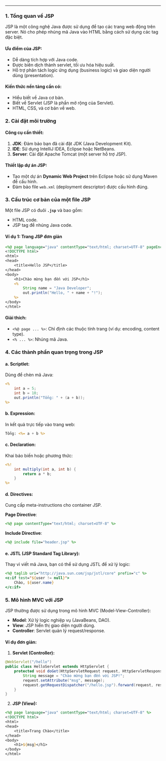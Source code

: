 
---

### **1. Tổng quan về JSP**

JSP là một công nghệ Java được sử dụng để tạo các trang web động trên server. Nó cho phép nhúng mã Java vào HTML bằng cách sử dụng các tag đặc biệt.

#### **Ưu điểm của JSP**:

- Dễ dàng tích hợp với Java code.
- Được biên dịch thành servlet, tối ưu hóa hiệu suất.
- Hỗ trợ phân tách logic ứng dụng (business logic) và giao diện người dùng (presentation).

#### **Kiến thức nền tảng cần có**:

- Hiểu biết về Java cơ bản.
- Biết về Servlet (JSP là phần mở rộng của Servlet).
- HTML, CSS, và cơ bản về web.

### **2. Cài đặt môi trường**

#### **Công cụ cần thiết**:

1. **JDK**: Đảm bảo bạn đã cài đặt JDK (Java Development Kit).
2. **IDE**: Sử dụng IntelliJ IDEA, Eclipse hoặc NetBeans.
3. **Server**: Cài đặt Apache Tomcat (một server hỗ trợ JSP).

#### **Thiết lập dự án JSP**:

- Tạo một dự án **Dynamic Web Project** trên Eclipse hoặc sử dụng Maven để cấu hình.
- Đảm bảo file `web.xml` (deployment descriptor) được cấu hình đúng.


### **3. Cấu trúc cơ bản của một file JSP**

Một file JSP có đuôi **`.jsp`** và bao gồm:

- HTML code.
- JSP tag để nhúng Java code.

#### **Ví dụ 1: Trang JSP đơn giản**

```jsp
<%@ page language="java" contentType="text/html; charset=UTF-8" pageEncoding="UTF-8"%>
<!DOCTYPE html>
<html>
<head>
    <title>Hello JSP</title>
</head>
<body>
    <h1>Chào mừng bạn đến với JSP</h1>
    <% 
        String name = "Java Developer";
        out.println("Hello, " + name + "!");
    %>
</body>
</html>

```

#### **Giải thích**:

- `<%@ page ... %>`: Chỉ định các thuộc tính trang (ví dụ: encoding, content type).
- `<% ... %>`: Nhúng mã Java.


### **4. Các thành phần quan trọng trong JSP**

#### **a. Scriptlet**:

Dùng để chèn mã Java:

```jsp
<% 
    int a = 5;
    int b = 10;
    out.println("Tổng: " + (a + b));
%>

```

#### **b. Expression**:

In kết quả trực tiếp vào trang web:
```jsp
Tổng: <%= a + b %>
```

#### **c. Declaration**:

Khai báo biến hoặc phương thức:

```jsp
<%! 
    int multiply(int a, int b) {
        return a * b;
    }
%>
```

#### **d. Directives**:

Cung cấp meta-instructions cho container JSP.

**Page Directive**:
```jsp
<%@ page contentType="text/html; charset=UTF-8" %>
```

**Include Directive**:
```jsp
<%@ include file="header.jsp" %>
```

#### **e. JSTL (JSP Standard Tag Library)**:

Thay vì viết mã Java, bạn có thể sử dụng JSTL để xử lý logic:

```jsp
<%@ taglib uri="http://java.sun.com/jsp/jstl/core" prefix="c" %>
<c:if test="${user != null}">
    Chào, ${user.name}
</c:if>

```

### **5. Mô hình MVC với JSP**

JSP thường được sử dụng trong mô hình MVC (Model-View-Controller):

- **Model**: Xử lý logic nghiệp vụ (JavaBeans, DAO).
- **View**: JSP hiển thị giao diện người dùng.
- **Controller**: Servlet quản lý request/response.

#### **Ví dụ đơn giản**:

1. **Servlet (Controller):**

```java
@WebServlet("/hello")
public class HelloServlet extends HttpServlet {
    protected void doGet(HttpServletRequest request, HttpServletResponse response) throws ServletException, IOException {
        String message = "Chào mừng bạn đến với JSP!";
        request.setAttribute("msg", message);
        request.getRequestDispatcher("/hello.jsp").forward(request, response);
    }
}
```

2. **JSP (View):**

```jsp
<%@ page language="java" contentType="text/html; charset=UTF-8" %>
<!DOCTYPE html>
<html>
<head>
    <title>Trang Chào</title>
</head>
<body>
    <h1>${msg}</h1>
</body>
</html>
```

